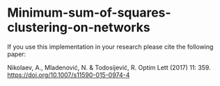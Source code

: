 # Minimum-sum-of-squares-clustering-on-networks

If you use this implementation in your research please cite the following paper:

Nikolaev, A., Mladenović, N. & Todosijević, R. Optim Lett (2017) 11: 359. https://doi.org/10.1007/s11590-015-0974-4
